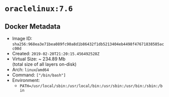 # `oraclelinux:7.6`

## Docker Metadata

- Image ID: `sha256:968ea3e71bea089fc90a8d1b86432f1db5213404eb4498f47671838585acc00d`
- Created: `2019-02-20T21:20:15.456492528Z`
- Virtual Size: ~ 234.89 Mb  
  (total size of all layers on-disk)
- Arch: `linux`/`amd64`
- Command: `["/bin/bash"]`
- Environment:
  - `PATH=/usr/local/sbin:/usr/local/bin:/usr/sbin:/usr/bin:/sbin:/bin`
